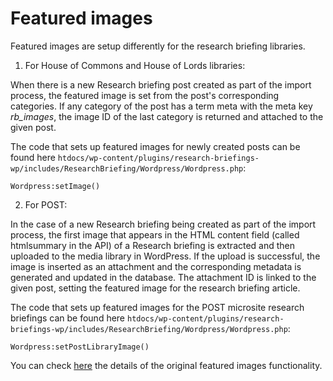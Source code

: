# Featured images

Featured images are setup differently for the research briefing libraries.

1. For House of Commons and House of Lords libraries:

When there is a new Research briefing post created as part of the import process, the featured image is set from the post's corresponding categories. If any category of the post has a term meta with the meta key *rb_images*, the image ID of the last category is returned and attached to the given post.

The code that sets up featured images for newly created posts can be found here `htdocs/wp-content/plugins/research-briefings-wp/includes/ResearchBriefing/Wordpress/Wordpress.php`: 
```
Wordpress:setImage()
```

2. For POST:

In the case of a new Research briefing being created as part of the import process, the first image that appears in the HTML content field (called htmlsummary in the API) of a Research briefing is extracted and then uploaded to the media library in WordPress. If the upload is successful, the image is inserted as an attachment and the corresponding metadata is generated and updated in the database. The attachment ID is linked to the given post, setting the featured image for the research briefing article.

The code that sets up featured images for the POST microsite research briefings can be found here `htdocs/wp-content/plugins/research-briefings-wp/includes/ResearchBriefing/Wordpress/Wordpress.php`: 
```
Wordpress:setPostLibraryImage()
```


You can check [here](./htdocs/content/plugins/research-briefings-wp/docs/featured-images.md) the details of the original featured images functionality.
